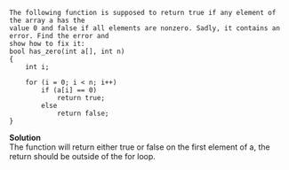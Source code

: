 ```
The following function is supposed to return true if any element of the array a has the
value 0 and false if all elements are nonzero. Sadly, it contains an error. Find the error and
show how to fix it:
bool has_zero(int a[], int n)
{
    int i;

    for (i = 0; i < n; i++)
        if (a[i] == 0)
            return true;
        else
            return false;
}
```

**Solution**  
The function will return either true or false on the first element of a, the return should be outside of the for loop.